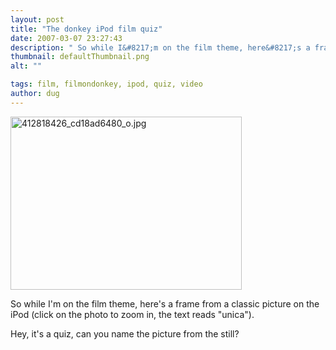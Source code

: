 ```yaml
---
layout: post
title: "The donkey iPod film quiz"
date: 2007-03-07 23:27:43
description: " So while I&#8217;m on the film theme, here&#8217;s a frame from a classic picture on the iPod (click on the photo to zoom in, the text reads &#8220;unica&#8221;). Hey, it&#8217;s a quiz, can you name the picture from the&#8230;"
thumbnail: defaultThumbnail.png
alt: ""

tags: film, filmondonkey, ipod, quiz, video
author: dug
---
```


<p><a href="http://www.donkeyontheedge.com/i/412818426_cd18ad6480_o.jpg"><img alt="412818426_cd18ad6480_o.jpg" src="http://www.donkeyontheedge.com/i/412818426_cd18ad6480_o-thumb.jpg" width="370" height="277" /></a></p>

<p>So while I'm on the film theme, here's a frame from a classic picture on the iPod (click on the photo to zoom in, the text reads "unica"). </p>

<p>Hey, it's a quiz, can you name the picture from the still?</p>
